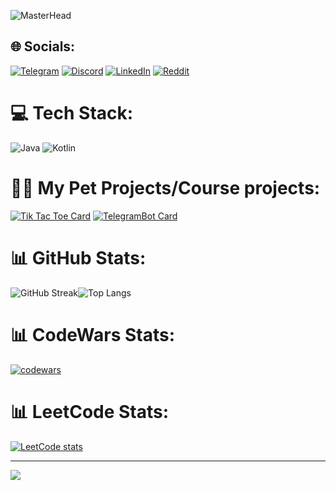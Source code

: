 ![MasterHead](https://cdna.artstation.com/p/assets/images/images/028/102/058/original/pixel-jeff-matrix-s.gif?1593487263)

## 🌐 Socials:
[![Telegram](https://img.shields.io/badge/Telegram-2CA5E0?logo=telegram&logoColor=white)](https://t.me/klodmit)
[![Discord](https://img.shields.io/badge/Discord-%237289DA.svg?logo=discord&logoColor=white)](https://discord.gg/XABfNJvr86) 
[![LinkedIn](https://img.shields.io/badge/LinkedIn-%230077B5.svg?logo=linkedin&logoColor=white)]()
[![Reddit](https://img.shields.io/badge/Reddit-%23FF4500.svg?logo=Reddit&logoColor=white)](https://www.reddit.com/user/LORDDMITRIY)

# 💻 Tech Stack:
![Java](https://img.shields.io/badge/java-%23ED8B00.svg?style=for-the-badge&logo=openjdk&logoColor=white)
![Kotlin](https://img.shields.io/badge/kotlin-%237F52FF.svg?style=for-the-badge&logo=kotlin&logoColor=white)

# 👨‍💻 My Pet Projects/Course projects:
[![Tik Tac Toe Card](https://github-readme-stats.vercel.app/api/pin/?username=klodmit&repo=language-app-server&theme=dark)](https://github.com/klodmit/language-app-server)
[![TelegramBot Card](https://github-readme-stats.vercel.app/api/pin/?username=klodmit&repo=s21_community_bot&theme=dark)](https://github.com/klodmit/s21_community_bot)


# 📊 GitHub Stats:
![GitHub Streak](https://streak-stats.demolab.com?user=klodmit&theme=dark&date_format=j%20M%5B%20Y%5D)![Top Langs](https://github-readme-stats.vercel.app/api/top-langs/?username=klodmit&theme=dark&layout=donut)

# 📊 CodeWars Stats:
 [![codewars](https://www.codewars.com/users/klodmit/badges/large)](https://www.codewars.com/users/klodmit)
 
# 📊 LeetCode Stats:
 [![LeetCode stats](https://leetcode-stats-six.vercel.app/api?username=klodmit&theme=dark)](https://leetcode.com/klodmit/)

---
![](https://komarev.com/ghpvc/?username=klodmit)
